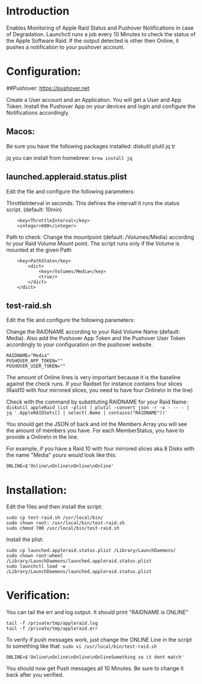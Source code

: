 # Introduction
Enables Monitoring of Apple Raid Status and Pushover Notifications in case of Degradation.
Launchctl runs a job every 10 Minutes to check the status of the Apple Software Raid.
If the output detected is other then Online, it pushes a notification to your pushover account.

# Configuration:
##Pushover:
https://pushover.net

Create a User account and an Application. You will get a User and App Token.
Install the Pushover App on your devices and login and configure the Notifications accordingly.

## Macos:
Be sure you have the following packages installed:
diskutil
plutil
jq
tr

jq you can install from homebrew:
`brew install jq`

## launched.appleraid.status.plist
Edit the file and configure the following parameters:

ThrottleInterval in seconds. This defines the intervall it runs the status script. (default: 10min)
```
    <key>ThrottleInterval</key>
    <integer>600</integer>
```

Path to check: Change the mountpoint (default: /Volumes/Media) according to your Raid Volume Mount point.
The script runs only if the Volume is mounted at the given Path
```
    <key>PathState</key>
        <dict>
            <key>/Volumes/Media</key>
            <true/>
        </dict>
    </dict>
```

## test-raid.sh
Edit the file and configure the following parameters:

Change the RAIDNAME according to your Raid Volume Name (default: Media). Also add the Pushover App Token and the Pushover User Token accordingly to your configuration on the pushover website.

```
RAIDNAME="Media"
PUSHOVER_APP_TOKEN=""
PUSHOVER_USER_TOKEN=""
```

The amount of Online lines is very important because it is the baseline against the check runs.
If your Raidset for instance contains four slices (Raid10 with four mirrored slices, you need to have four Online\n in the line)

Check with the command by substituting RAIDNAME for your Raid Name:
`diskutil appleRaid list -plist | plutil -convert json -r -o - -- - | jq '.AppleRAIDSets[] | select(.Name | contains("RAIDNAME"))'`

You should get the JSON of back and int the Members Array you will see the amount of members you have. For each MemberStatus, you have to provide a Online\n in the line.

For example, if you have a Raid 10 with four mirrored slices aka 8 Disks with the name "Media" yours would look like this:
```
ONLINE=$'Online\nOnline\nOnline\nOnline'
```

# Installation:

Edit the files and then install the script:
```
sudo cp test-raid.sh /usr/local/bin/
sudo chown root: /usr/local/bin/test-raid.sh
sudo chmod 700 /usr/local/bin/test-raid.sh
```
Install the plist:
```
sudo cp launched.appleraid.status.plist /Library/LaunchDaemons/
sudo chown root:wheel /Library/LaunchDaemons/launched.appleraid.status.plist
sudo launchctl load -w /Library/LaunchDaemons/launched.appleraid.status.plist
```

# Verification:
You can tail the err and log output. It should print "RAIDNAME is ONLINE"
```
tail -f /private/tmp/appleraid.log
tail -f /private/tmp/appleraid.err
```
To verify if push messages work, just change the ONLINE Line in the script to something like that:
`sudo vi /usr/local/bin/test-raid.sh`

```
ONLINE=$'Online\nOnline\nOnline\nOnlineSomething so it dont match'
```

You should now get Push messages all 10 Minutes. Be sure to change it back after you verified.




